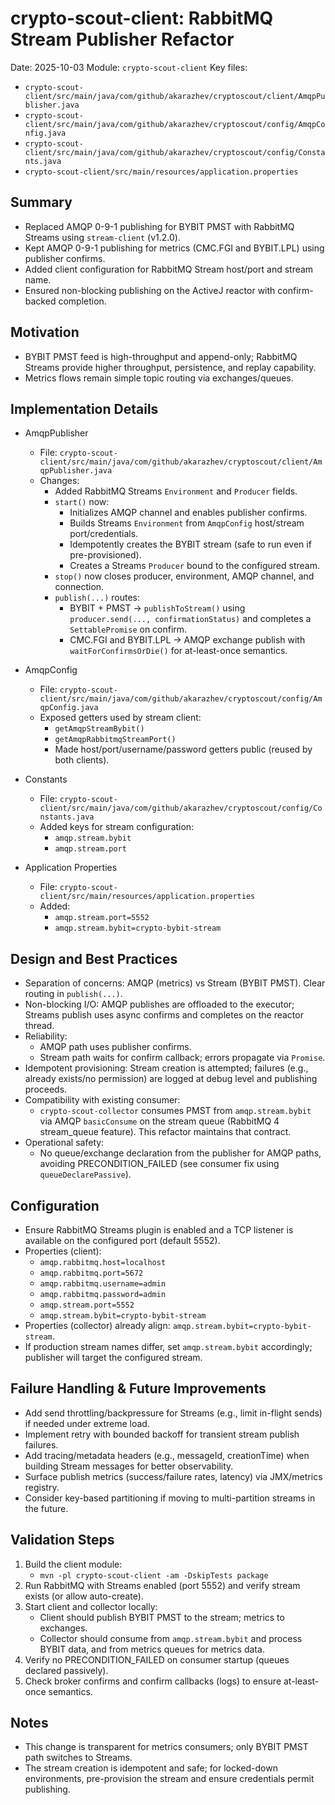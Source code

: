# crypto-scout-client: RabbitMQ Stream Publisher Refactor

Date: 2025-10-03
Module: `crypto-scout-client`
Key files:
- `crypto-scout-client/src/main/java/com/github/akarazhev/cryptoscout/client/AmqpPublisher.java`
- `crypto-scout-client/src/main/java/com/github/akarazhev/cryptoscout/config/AmqpConfig.java`
- `crypto-scout-client/src/main/java/com/github/akarazhev/cryptoscout/config/Constants.java`
- `crypto-scout-client/src/main/resources/application.properties`

## Summary
- Replaced AMQP 0-9-1 publishing for BYBIT PMST with RabbitMQ Streams using `stream-client` (v1.2.0).
- Kept AMQP 0-9-1 publishing for metrics (CMC.FGI and BYBIT.LPL) using publisher confirms.
- Added client configuration for RabbitMQ Stream host/port and stream name.
- Ensured non-blocking publishing on the ActiveJ reactor with confirm-backed completion.

## Motivation
- BYBIT PMST feed is high-throughput and append-only; RabbitMQ Streams provide higher throughput, persistence, and replay capability.
- Metrics flows remain simple topic routing via exchanges/queues.

## Implementation Details

- AmqpPublisher
  - File: `crypto-scout-client/src/main/java/com/github/akarazhev/cryptoscout/client/AmqpPublisher.java`
  - Changes:
    - Added RabbitMQ Streams `Environment` and `Producer` fields.
    - `start()` now:
      - Initializes AMQP channel and enables publisher confirms.
      - Builds Streams `Environment` from `AmqpConfig` host/stream port/credentials.
      - Idempotently creates the BYBIT stream (safe to run even if pre-provisioned).
      - Creates a Streams `Producer` bound to the configured stream.
    - `stop()` now closes producer, environment, AMQP channel, and connection.
    - `publish(...)` routes:
      - BYBIT + PMST → `publishToStream()` using `producer.send(..., confirmationStatus)` and completes a `SettablePromise` on confirm.
      - CMC.FGI and BYBIT.LPL → AMQP exchange publish with `waitForConfirmsOrDie()` for at-least-once semantics.

- AmqpConfig
  - File: `crypto-scout-client/src/main/java/com/github/akarazhev/cryptoscout/config/AmqpConfig.java`
  - Exposed getters used by stream client:
    - `getAmqpStreamBybit()`
    - `getAmqpRabbitmqStreamPort()`
    - Made host/port/username/password getters public (reused by both clients).

- Constants
  - File: `crypto-scout-client/src/main/java/com/github/akarazhev/cryptoscout/config/Constants.java`
  - Added keys for stream configuration:
    - `amqp.stream.bybit`
    - `amqp.stream.port`

- Application Properties
  - File: `crypto-scout-client/src/main/resources/application.properties`
  - Added:
    - `amqp.stream.port=5552`
    - `amqp.stream.bybit=crypto-bybit-stream`

## Design and Best Practices

- Separation of concerns: AMQP (metrics) vs Stream (BYBIT PMST). Clear routing in `publish(...)`.
- Non-blocking I/O: AMQP publishes are offloaded to the executor; Streams publish uses async confirms and completes on the reactor thread.
- Reliability:
  - AMQP path uses publisher confirms.
  - Stream path waits for confirm callback; errors propagate via `Promise`.
- Idempotent provisioning: Stream creation is attempted; failures (e.g., already exists/no permission) are logged at debug level and publishing proceeds.
- Compatibility with existing consumer:
  - `crypto-scout-collector` consumes PMST from `amqp.stream.bybit` via AMQP `basicConsume` on the stream queue (RabbitMQ 4 stream_queue feature). This refactor maintains that contract.
- Operational safety:
  - No queue/exchange declaration from the publisher for AMQP paths, avoiding PRECONDITION_FAILED (see consumer fix using `queueDeclarePassive`).

## Configuration

- Ensure RabbitMQ Streams plugin is enabled and a TCP listener is available on the configured port (default 5552).
- Properties (client):
  - `amqp.rabbitmq.host=localhost`
  - `amqp.rabbitmq.port=5672`
  - `amqp.rabbitmq.username=admin`
  - `amqp.rabbitmq.password=admin`
  - `amqp.stream.port=5552`
  - `amqp.stream.bybit=crypto-bybit-stream`
- Properties (collector) already align: `amqp.stream.bybit=crypto-bybit-stream`.
- If production stream names differ, set `amqp.stream.bybit` accordingly; publisher will target the configured stream.

## Failure Handling & Future Improvements

- Add send throttling/backpressure for Streams (e.g., limit in-flight sends) if needed under extreme load.
- Implement retry with bounded backoff for transient stream publish failures.
- Add tracing/metadata headers (e.g., messageId, creationTime) when building Stream messages for better observability.
- Surface publish metrics (success/failure rates, latency) via JMX/metrics registry.
- Consider key-based partitioning if moving to multi-partition streams in the future.

## Validation Steps

1) Build the client module:
   - `mvn -pl crypto-scout-client -am -DskipTests package`
2) Run RabbitMQ with Streams enabled (port 5552) and verify stream exists (or allow auto-create).
3) Start client and collector locally:
   - Client should publish BYBIT PMST to the stream; metrics to exchanges.
   - Collector should consume from `amqp.stream.bybit` and process BYBIT data, and from metrics queues for metrics data.
4) Verify no PRECONDITION_FAILED on consumer startup (queues declared passively).
5) Check broker confirms and confirm callbacks (logs) to ensure at-least-once semantics.

## Notes
- This change is transparent for metrics consumers; only BYBIT PMST path switches to Streams.
- The stream creation is idempotent and safe; for locked-down environments, pre-provision the stream and ensure credentials permit publishing.
